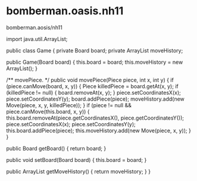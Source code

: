 # bomberman.oasis.nh11
bomberman.aosis/nh11

import java.util.ArrayList;

public class Game {
  private Board board;
  private ArrayList<Move> moveHistory;

  public Game(Board board) {
    this.board = board;
    this.moveHistory = new ArrayList<Move>();
  }

  /** movePiece. */
  public void movePiece(Piece piece, int x, int y) {
    if (piece.canMove(board, x, y)) {
      Piece killedPiece = board.getAt(x, y);
      if (killedPiece != null) {
        board.removeAt(x, y);
      }
      piece.setCoordinatesX(x);
      piece.setCoordinatesY(y);
      board.addPiece(piece);
      moveHistory.add(new Move(piece, x, y, killedPiece));
    }
    if (piece != null && piece.canMove(this.board, x, y)) {
      this.board.removeAt(piece.getCoordinatesX(), piece.getCoordinatesY());
      piece.setCoordinatesX(x);
      piece.setCoordinatesY(y);
      this.board.addPiece(piece);
      this.moveHistory.add(new Move(piece, x, y));
    }
  }

  public Board getBoard() {
    return board;
  }

  public void setBoard(Board board) {
    this.board = board;
  }

  public ArrayList<Move> getMoveHistory() {
    return moveHistory;
  }
}
